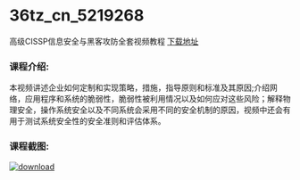 # 36tz_cn_5219268
高级CISSP信息安全与黑客攻防全套视频教程
[下载地址](http://www.36tz.cn/article/5219268 "下载地址")
### 课程介绍:
本视频讲述企业如何定制和实现策略，措施，指导原则和标准及其原因;介绍网络，应用程序和系统的脆弱性，脆弱性被利用情况以及如何应对这些风险；解释物理安全，操作系统安全以及不同系统会采用不同的安全机制的原因，视频中还会有用于测试系统安全性的安全准则和评估体系。

### 课程截图:
[![download](http://36tz.cn/muke_img/2021_03_2-115.png "下载地址")](http://www.36tz.cn "下载地址")
